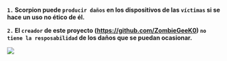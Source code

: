**`1.` Scorpion puede `producir daños` en los dispositivos de las `víctimas` si se hace un uso no ético de él.**

**`2.` El `creador` de este proyecto (https://github.com/ZombieGeeK0) `no tiene la resposabilidad` de los daños que se puedan ocasionar.**

<img src="https://media.istockphoto.com/id/139867351/es/foto/escorpi%C3%B3n-agresivos.jpg?s=612x612&w=0&k=20&c=FHyUqc25nkKVEC9pOQcfXH5MXcdrPHdY_eptdYRYu10=">
